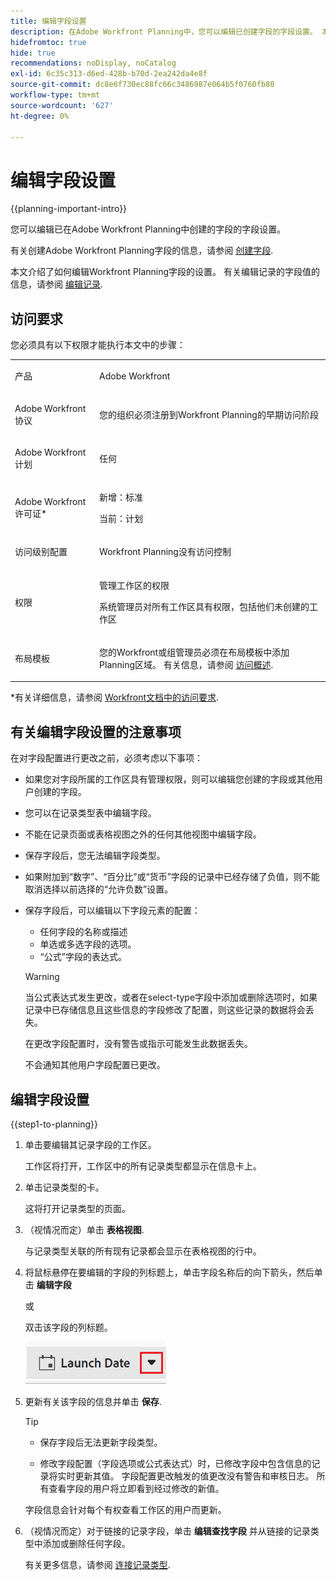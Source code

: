 ```yaml
---
title: 编辑字段设置
description: 在Adobe Workfront Planning中，您可以编辑已创建字段的字段设置。 本文介绍了如何编辑Workfront Planning字段的设置。
hidefromtoc: true
hide: true
recommendations: noDisplay, noCatalog
exl-id: 6c35c313-d6ed-428b-b70d-2ea242da4e8f
source-git-commit: dc8e6f730ec88fc66c3486987e064b5f0760fb80
workflow-type: tm+mt
source-wordcount: '627'
ht-degree: 0%

---
```


<!--update the metadata with real information when making this available in TOC and in the left nav-->

<!---
title: Edit fields
description: In Adobe Workfront Planning, you can edit the field settings for fields that are already created.
hidefromtoc: yes
hide: yes
author: Alina
feature: (*******************WE NEED A NEW ONE*******************)
role: User, Administrator (************is this right???************)
recommendations: noDisplay, noCatalog
--->

# 编辑字段设置

{{planning-important-intro}}

您可以编辑已在Adobe Workfront Planning中创建的字段的字段设置。

有关创建Adobe Workfront Planning字段的信息，请参阅 [创建字段](/help/quicksilver/planning/fields/create-fields.md).

本文介绍了如何编辑Workfront Planning字段的设置。 有关编辑记录的字段值的信息，请参阅 [编辑记录](/help/quicksilver/planning/records/edit-records.md).

## 访问要求

您必须具有以下权限才能执行本文中的步骤：

<table style="table-layout:auto">
 <col>
 </col>
 <col>
 </col>
 <tbody>
    <tr>
<tr>
<td>
   <p> 产品</p> </td>
   <td>
   <p> Adobe Workfront</p> </td>
  </tr>  
 <td role="rowheader"><p>Adobe Workfront协议</p></td>
   <td>
<p>您的组织必须注册到Workfront Planning的早期访问阶段 </p>
   </td>
  </tr>
  <tr>
   <td role="rowheader"><p>Adobe Workfront计划</p></td>
   <td>
<p>任何</p>
   </td>
  </tr>
  <tr>
   <td role="rowheader"><p>Adobe Workfront许可证*</p></td>
   <td>
   <p>新增：标准</p>
   <p>当前：计划</p> 
  </td>
  </tr>

<tr>
   <td role="rowheader"><p>访问级别配置</p></td>
   <td> <p>Workfront Planning没有访问控制</p>  
</td>
  </tr>

<tr>
   <td role="rowheader"><p>权限</p></td>
   <td> <p>管理工作区的权限</a> </p>  
   <p>系统管理员对所有工作区具有权限，包括他们未创建的工作区</p>
</td>
  </tr>
<tr>
   <td role="rowheader"><p>布局模板</p></td>
   <td> <p>您的Workfront或组管理员必须在布局模板中添加Planning区域。 有关信息，请参阅 <a href="/help/quicksilver/planning/access/access-overview.md">访问概述</a>. </p>  
</td>
  </tr>

</tbody>
</table>

*有关详细信息，请参阅 [Workfront文档中的访问要求](/help/quicksilver/administration-and-setup/add-users/access-levels-and-object-permissions/access-level-requirements-in-documentation.md).

<!--Maybe enable this at GA - but Planning is not supposed to have Access controls in the Workfront Access Level: 
>[!NOTE]
>
>If you don't have access, ask your Workfront administrator if they set additional restrictions in your access level. For information on how a Workfront administrator can change your access level, see [Create or modify custom access levels](/help/quicksilver/administration-and-setup/add-users/configure-and-grant-access/create-modify-access-levels.md). -->

## 有关编辑字段设置的注意事项

在对字段配置进行更改之前，必须考虑以下事项：

* 如果您对字段所属的工作区具有管理权限，则可以编辑您创建的字段或其他用户创建的字段。
* 您可以在记录类型表中编辑字段。
* 不能在记录页面或表格视图之外的任何其他视图中编辑字段。
* 保存字段后，您无法编辑字段类型。
* 如果附加到“数字”、“百分比”或“货币”字段的记录中已经存储了负值，则不能取消选择以前选择的“允许负数”设置。
* 保存字段后，可以编辑以下字段元素的配置：

   * 任何字段的名称或描述
   * 单选或多选字段的选项。
   * “公式”字段的表达式。

  >[!WARNING]
  >
  >当公式表达式发生更改，或者在select-type字段中添加或删除选项时，如果记录中已存储信息且这些信息的字段修改了配置，则这些记录的数据将会丢失。
  >
  >在更改字段配置时，没有警告或指示可能发生此数据丢失。
  >
  >不会通知其他用户字段配置已更改。

<!--this is not yet true, but it might come later:
* You can deselect Allow negative numbers option from a Number, Percentage, or Currency field after you save the field. 
-->

## 编辑字段设置

{{step1-to-planning}}

1. 单击要编辑其记录字段的工作区。

   工作区将打开，工作区中的所有记录类型都显示在信息卡上。

1. 单击记录类型的卡。

   这将打开记录类型的页面。

1. （视情况而定）单击 **表格视图**.

   与记录类型关联的所有现有记录都会显示在表格视图的行中。
1. 将鼠标悬停在要编辑的字段的列标题上，单击字段名称后的向下箭头，然后单击 **编辑字段**

   或

   双击该字段的列标题。

   ![](assets/arrow-menu-after-name-of-field-in-table-header-highlighted.png)

1. 更新有关该字段的信息并单击 **保存**. <!--insert screen shot when finalized-->

   >[!TIP]
   >
   >* 保存字段后无法更新字段类型。
   >
   >* 修改字段配置（字段选项或公式表达式）时，已修改字段中包含信息的记录将实时更新其值。 字段配置更改触发的值更改没有警告和审核日志。 所有查看字段的用户将立即看到经过修改的新值。

   字段信息会针对每个有权查看工作区的用户而更新。

1. （视情况而定）对于链接的记录字段，单击 **编辑查找字段** 并从链接的记录类型中添加或删除任何字段。

   有关更多信息，请参阅 [连接记录类型](/help/quicksilver/planning/architecture/connect-record-types.md).

